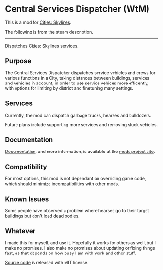 # Central Services Dispatcher (WtM)

This is a mod for [Cities: Skylines](http://www.citiesskylines.com/).

The following is from the [steam description](http://steamcommunity.com/sharedfiles/filedetails/?id=512341354).

---------------------------------------------



Dispatches Cities: Skylines services.

## Purpose

The Central Services Dispatcher dispatches service vehicles and crews for various functions in a City, taking distances between buildings, services and vehicles in account, in order to use service vehices more efficently, with options for limiting by district and finetuning many settings.

## Services

Currently, the mod can dispatch garbage trucks, hearses and bulldozers.

Future plans include supporting more services and removing stuck vehicles.

## Documentation

[Documentation](http://dinkytoyz.github.io/wtmcsServiceDispatcher/docs/), and more information, is available at the [mods project site](http://dinkytoyz.github.io/wtmcsServiceDispatcher/).

## Compatibility

For most options, this mod is not dependant on overriding game code, which should minimize incompatibilities with other mods.

## Known Issues

Some people have observed a problem where hearses go to their target buildings but don't load dead bodies.

## Whatever

I made this for myself, and use it. Hopefully it works for others as well, but I make no promises.
I also make no promises about updating or fixing things fast, as that depends on how busy I am with work and other stuff.

[Source code](https://github.com/DinkyToyz/wtmcsServiceDispatcher) is released with MIT license.